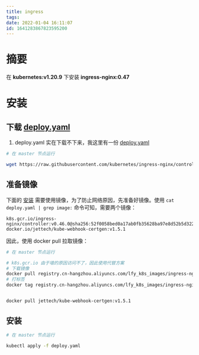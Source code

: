 ```yaml
---
title: ingress
tags: 
date: 2022-01-04 16:11:07
id: 1641283867823595200
---
```

# 摘要

在 **kubernetes:v1.20.9** 下安装 **ingress-nginx:0.47** 

# 安装

## 下载  [deploy.yaml](assets\data\deploy.yaml) 

1. deploy.yaml 实在下载不下来，我这里有一份 [deploy.yaml](assets\data\deploy.yaml) 

```sh
# 在 master 节点运行

wget https://raw.githubusercontent.com/kubernetes/ingress-nginx/controller-v0.47.0/deploy/static/provider/baremetal/deploy.yaml

```

## 准备镜像

下面的 [安装](#安装) 需要使用镜像，为了防止网络原因，先准备好镜像。使用 `cat deploy.yaml | grep image:` 命令可知，需要两个镜像：

```
k8s.gcr.io/ingress-nginx/controller:v0.46.0@sha256:52f0058bed0a17ab0fb35628ba97e8d52b5d32299fbc03cc0f6c7b9ff036b61a
docker.io/jettech/kube-webhook-certgen:v1.5.1
```

因此，使用 docker pull 拉取镜像：

```sh
# 在 master 节点运行

# k8s.gcr.io 由于墙的原因访问不了，因此使用代替方案
# 下载镜像
docker pull registry.cn-hangzhou.aliyuncs.com/lfy_k8s_images/ingress-nginx-controller:v0.46.0
# 打标签
docker tag registry.cn-hangzhou.aliyuncs.com/lfy_k8s_images/ingress-nginx-controller:v0.46.0 k8s.gcr.io/ingress-nginx/controller:v0.46.0


docker pull jettech/kube-webhook-certgen:v1.5.1
```

## 安装

```sh
# 在 master 节点运行

kubectl apply -f deploy.yaml

```















